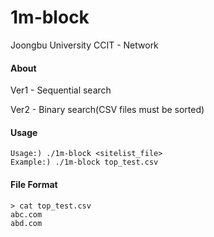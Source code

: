 # 1m-block

Joongbu University CCIT - Network


#### About
Ver1 - Sequential search

Ver2 - Binary search(CSV files must be sorted)


#### Usage
```shell
Usage:) ./1m-block <sitelist_file>
Example:) ./1m-block top_test.csv
```


#### File Format
```shell
> cat top_test.csv
abc.com
abd.com
```